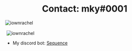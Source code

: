 <h1 align="center">Contact: mky#0001</h1>
<p align="left"> <img src="https://komarev.com/ghpvc/?username=iownrachel&label=Profile%20views&color=00ffcc&style=plastic" alt="iownrachel" /> </p>


<p>&nbsp;<img align="center" src="https://github-readme-stats.vercel.app/api?username=iownrachel&show_icons=true&theme=dracula&title_color=ff0000&text_color=c5bfbf&hide_border=true&locale=en" alt="iownrachel" /></p>

- My discord bot: [Sequence](https://discord.com/api/oauth2/authorize?client_id=909520230265552986&permissions=8&scope=applications.commands%20bot)

